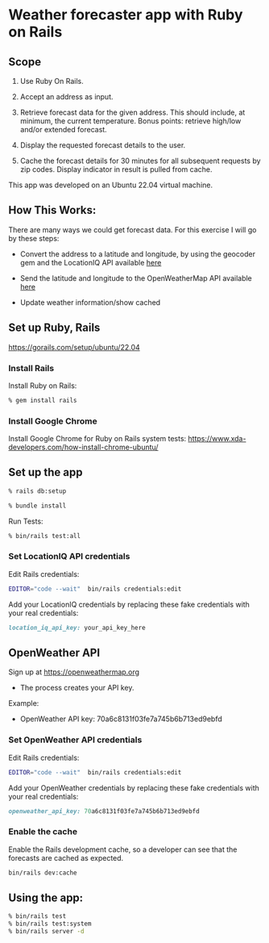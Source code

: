 # Weather forecaster app with Ruby on Rails 


## Scope

1. Use Ruby On Rails. 

2. Accept an address as input. 

3. Retrieve forecast data for the given address. This should include, at minimum, the current temperature. Bonus points: retrieve high/low and/or extended forecast.

4. Display the requested forecast details to the user.

5. Cache the forecast details for 30 minutes for all subsequent requests by zip codes. Display indicator in result is pulled from cache.


This app was developed on an Ubuntu 22.04 virtual machine.

## How This Works:

There are many ways we could get forecast data. For this exercise I will go by these steps:

* Convert the address to a latitude and longitude, by using the geocoder gem and the LocationIQ API available [here](https://my.locationiq.com/)

* Send the latitude and longitude to the OpenWeatherMap API available [here](https://openweathermap.com)

* Update weather information/show cached



## Set up Ruby, Rails
https://gorails.com/setup/ubuntu/22.04


### Install Rails

Install Ruby on Rails:

```sh
% gem install rails
```


### Install Google Chrome

Install Google Chrome for Ruby on Rails system tests:
https://www.xda-developers.com/how-install-chrome-ubuntu/


## Set up the app
```sh
% rails db:setup
```
```sh
% bundle install
```

Run Tests:

```sh
% bin/rails test:all
```



### Set LocationIQ API credentials

Edit Rails credentials:

```sh
EDITOR="code --wait"  bin/rails credentials:edit
```

Add your LocationIQ credentials by replacing these fake credentials with your real credentials:

```ruby
location_iq_api_key: your_api_key_here
```

## OpenWeather API

Sign up at <https://openweathermap.org>

* The process creates your API key.

Example:

* OpenWeather API key: 70a6c8131f03fe7a745b6b713ed9ebfd



### Set OpenWeather API credentials

Edit Rails credentials:

```sh
EDITOR="code --wait"  bin/rails credentials:edit
```

Add your OpenWeather credentials by replacing these fake credentials with your real credentials:

```ruby
openweather_api_key: 70a6c8131f03fe7a745b6b713ed9ebfd
```



### Enable the cache

Enable the Rails development cache, so a developer can see that the forecasts are cached as expected.


```sh
bin/rails dev:cache
```


## Using the app:

```sh
% bin/rails test
% bin/rails test:system
% bin/rails server -d
```






